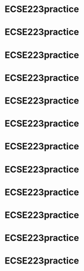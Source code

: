 # ECSE223practice
# ECSE223practice
# ECSE223practice
# ECSE223practice
# ECSE223practice
# ECSE223practice
# ECSE223practice
# ECSE223practice
# ECSE223practice
# ECSE223practice
# ECSE223practice
# ECSE223practice
